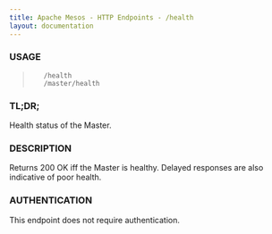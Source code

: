 ```yaml
---
title: Apache Mesos - HTTP Endpoints - /health
layout: documentation
---
```

<!--- This is an automatically generated file. DO NOT EDIT! --->

### USAGE ###
>        /health
>        /master/health

### TL;DR; ###
Health status of the Master.

### DESCRIPTION ###
Returns 200 OK iff the Master is healthy.
Delayed responses are also indicative of poor health.


### AUTHENTICATION ###
This endpoint does not require authentication.
